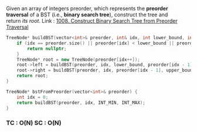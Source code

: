Given an array of integers preorder, which represents the **preorder traversal** of a BST (i.e., **binary search tree**), construct the tree and return _its root_.
Link : [1008. Construct Binary Search Tree from Preorder Traversal](https://leetcode.com/problems/construct-binary-search-tree-from-preorder-traversal/)

```cpp
TreeNode* buildBST(vector<int>& preorder, int& idx, int lower_bound, int upper_bound) {
    if (idx == preorder.size() || preorder[idx] < lower_bound || preorder[idx] > upper_bound) {
        return nullptr;
    }
    TreeNode* root = new TreeNode(preorder[idx++]);
    root->left = buildBST(preorder, idx, lower_bound, preorder[idx - 1]);
    root->right = buildBST(preorder, idx, preorder[idx - 1], upper_bound);
    return root;
}

TreeNode* bstFromPreorder(vector<int>& preorder) {
    int idx = 0;
    return buildBST(preorder, idx, INT_MIN, INT_MAX);
}
```

### TC : O(N)                            SC : O(N)